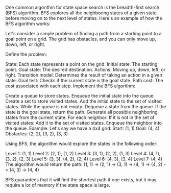 
One common algorithm for state space search is the breadth-first search (BFS) algorithm. BFS explores all the neighboring states of a given state before moving on to the next level of states. Here's an example of how the BFS algorithm works:

Let's consider a simple problem of finding a path from a starting point to a goal point on a grid. The grid has obstacles, and you can only move up, down, left, or right.

Define the problem:

State: Each state represents a point on the grid.
Initial state: The starting point.
Goal state: The desired destination.
Actions: Moving up, down, left, or right.
Transition model: Determines the result of taking an action in a given state.
Goal test: Checks if the current state is the goal state.
Path cost: The cost associated with each step.
Implement the BFS algorithm:

Create a queue to store states.
Enqueue the initial state into the queue.
Create a set to store visited states.
Add the initial state to the set of visited states.
While the queue is not empty:
Dequeue a state from the queue.
If the state is the goal state, return the path.
Generate all possible neighboring states from the current state.
For each neighbor:
If it is not in the set of visited states:
Add it to the set of visited states.
Enqueue the neighbor into the queue.
Example:
Let's say we have a 4x4 grid:
Start: (1, 1)
Goal: (4, 4)
Obstacles: (2, 2), (3, 2), (3, 3)

Using BFS, the algorithm would explore the states in the following order:

Level 1: (1, 1)
Level 2: (2, 1), (1, 2)
Level 3: (3, 1), (2, 2), (1, 3)
Level 4: (4, 1), (3, 2), (2, 3)
Level 5: (3, 3), (4, 2), (2, 4)
Level 6: (4, 3), (3, 4)
Level 7: (4, 4)
The algorithm would return the path: (1, 1) -> (2, 1) -> (3, 1) -> (4, 1) -> (4, 2) -> (4, 3) -> (4, 4)

BFS guarantees that it will find the shortest path if one exists, but it may require a lot of memory if the state space is large.